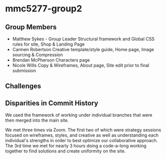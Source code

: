 # mmc5277-group2

## Group Members

- Matthew Sykes - Group Leader 
  Structural framework and Global CSS rules for site, Shop & Landing Page
- Carmen Robertson
  Creative template/style guide, Home page, Image sourcing & Compression
- Brendan McPherson
  Characters page
- Nicole Wills
  Copy & Wireframes, About page, Site edit prior to final submission

## Challenges


## Disparities in Commit History
We used the framework of working under individual branches that were then merged into the main site. 

We met three times via Zoom. The first two of which were strategy sessions focused on wireframes, styles, and creative as well as understanding each individual's strengths in order to best optimize our collaborative approach. The 3rd time we met for nearly 3 hours doing a code-a-long working together to find solutions and create uniformity on the site. 